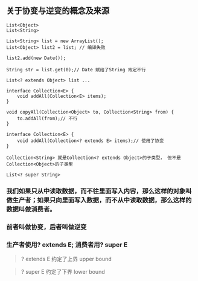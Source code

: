 ## 关于协变与逆变的概念及来源
```
List<Object>
List<String>

List<String> list = new ArrayList();
List<Object> list2 = list; // 编译失败

list2.add(new Date());

String str = list.get(0);// Date 赋给了String 肯定不行

List<? extends Object> list ...

interface Collection<E> {
    void addAll(Collection<E> items);
}

void copyAll(Collection<Object> to, Collection<String> from) {
    to.addAll(from);// 不行
}

interface Collection<E> {
    void addAll(Collection<? extends E> items);// 使用了协变
}

Collection<String> 就是Collection<? extends Object>的子类型， 但不是Collection<Object>的子类型

List<? super String>
```

### 我们如果只从中读取数据，而不往里面写入内容，那么这样的对象叫做生产者；如果只向里面写入数据，而不从中读取数据，那么这样的数据叫做消费者。

### 前者叫做协变，后者叫做逆变

### 生产者使用? extends E; 消费者用? super E

> ? extends E 约定了上界 upper bound

> ? super E 约定了下界 lower bound